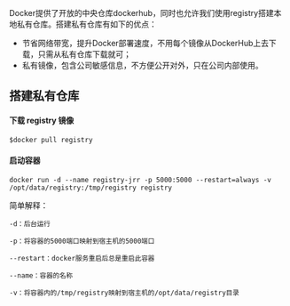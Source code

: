 Docker提供了开放的中央仓库dockerhub，同时也允许我们使用registry搭建本地私有仓库。搭建私有仓库有如下的优点：

* 节省网络带宽，提升Docker部署速度，不用每个镜像从DockerHub上去下载，只需从私有仓库下载就可；
* 私有镜像，包含公司敏感信息，不方便公开对外，只在公司内部使用。

## 搭建私有仓库

#### 下载 registry 镜像

`$docker pull registry`

#### 启动容器

`docker run -d --name registry-jrr -p 5000:5000 --restart=always -v /opt/data/registry:/tmp/registry registry`

简单解释：

`-d：后台运行`

`-p：将容器的5000端口映射到宿主机的5000端口`

`--restart：docker服务重启后总是重启此容器`

`--name：容器的名称`

`-v：将容器内的/tmp/registry映射到宿主机的/opt/data/registry目录`


